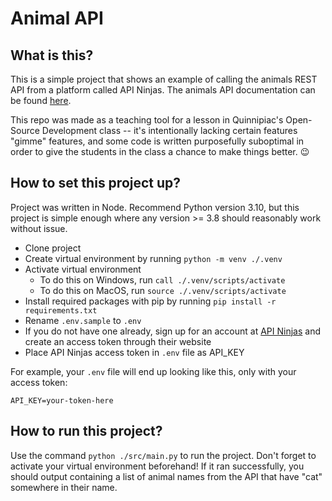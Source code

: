 # Animal API

## What is this?

This is a simple project that shows an example of calling the animals REST API from a platform called API Ninjas.
The animals API documentation can be found [here](https://api-ninjas.com/api/animals).

This repo was made as a teaching tool for a lesson in Quinnipiac's Open-Source Development class -- it's intentionally lacking certain features "gimme" features, and some code is written purposefully suboptimal in order to give the students in the class a chance to make things better. :wink:

## How to set this project up?

Project was written in Node.
Recommend Python version 3.10, but this project is simple enough where any version >= 3.8 should reasonably work without issue.

- Clone project
- Create virtual environment by running `python -m venv ./.venv`
- Activate virtual environment
    - To do this on Windows, run `call ./.venv/scripts/activate`
    - To do this on MacOS, run `source ./.venv/scripts/activate`
- Install required packages with pip by running `pip install -r requirements.txt`
- Rename `.env.sample` to `.env`
- If you do not have one already, sign up for an account at [API Ninjas](https://api-ninjas.com) and create an access token through their website
- Place API Ninjas access token in `.env` file as API_KEY

For example, your `.env` file will end up looking like this, only with your access token:
```
API_KEY=your-token-here
```

## How to run this project?

Use the command `python ./src/main.py` to run the project. 
Don't forget to activate your virtual environment beforehand!
If it ran successfully, you should output containing a list of animal names from the API that have "cat" somewhere in their name.

